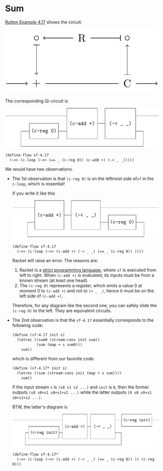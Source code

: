 # Sum

[Rutten Example 4.17](https://core.ac.uk/download/pdf/82555621.pdf) shows the circuit:

![image-20231218045620324](figures/image-20231218045620324.png)

The corresponding Qi-circuit is 

![image-20231218045648350](figures/image-20231218045648350.png)

```
(define-flow sf-4.17
  (~>> (c-loop (~>> (== _ (c-reg 0)) (c-add +) (-< _ _)))))
```

We would have two observations.

- The 1st observation is that `(c-reg 0)` is on the leftmost side of`sf` in the `c-loop`, which is essential!

   If you write it like this

   ![image-20231218054339024](figures/image-20231218054339024.png)

   ```
   (define-flow sf-4.17
     (~>> (c-loop (~>> (c-add +) (-< _ _) (== _ (c-reg 0)) ))))
   ```

   Racket will raise an error. The reasons are:

   1. Racket is a [strict programming language](https://en.wikipedia.org/wiki/Strict_programming_language), where `sf` is executed from left to right. When `(c-add +)` is evaluated, its inputs must be from a known stream (at least one head).
   2. The `(c-reg 0)` represents a register, which emits a value 0 at moment 0 to `(c-add +)` and not to `(< _ _)`, hence it must be on the left side of `(c-add +)`.

   Therefore, for any diagram like the second one, you can safely slide the `(c-reg 0)` to the left. They are equivalent circuits.

- The 2nd observation is that the  `sf-4.17` essentially corresponds to the following code:

   ```
   (define (sf-4.17 init s)
     (letrec ((sum0 (stream-cons init sum))
              (sum (map + s sum0)))
       sum))
   ```

   which is different from our favorite code:

   ```
   (define (sf-4.17* init s)
     (letrec ((sum (stream-cons init (map + s sum))))
       sum))
   ```

   If the input stream `s` is `(s0 s1 s2 ...)` and `init` is `0`, then the former outputs `(s0 s0+s1 s0+s1+s2 ...)` while the latter outputs `(0 s0 s0+s1 s0+s1+s2 ...)`. 

   BTW, the latter's diagram is

   ![image-20231218055824859](figures/image-20231218055824859.png)

   ```
   (define-flow sf-4.17*
     (~>> (c-loop (~>> (c-add +) (-< _ _) (== _ (c-reg 0)) )) (c-reg 0)))
   ```